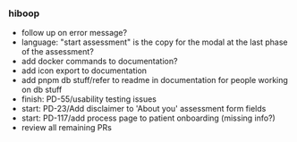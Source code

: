### hiboop
- follow up on error message?
- language: "start assessment" is the copy for the modal at the last phase of the assessment?
- add docker commands to documentation?
- add icon export to documentation
- add pnpm db stuff/refer to readme in documentation for people working on db stuff
- finish: PD-55/usability testing issues
- start: PD-23/Add disclaimer to 'About you' assessment form fields
- start: PD-117/add process page to patient onboarding (missing info?)
- review all remaining PRs